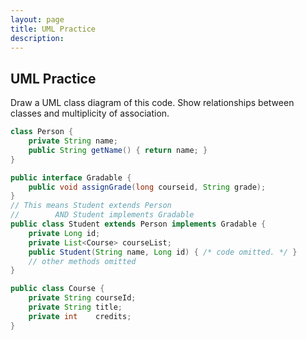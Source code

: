 ```yaml
---
layout: page
title: UML Practice
description: 
---
```


## UML Practice

Draw a UML class diagram of this code.
Show relationships between classes and multiplicity of association.
```java
class Person {
    private String name;
    public String getName() { return name; }
}

public interface Gradable {
    public void assignGrade(long courseid, String grade);
}
// This means Student extends Person
//        AND Student implements Gradable
public class Student extends Person implements Gradable {
    private Long id;
    private List<Course> courseList; 
    public Student(String name, Long id) { /* code omitted. */ }
    // other methods omitted
}

public class Course {
    private String courseId;
    private String title;
    private int    credits;
}
```
    
